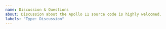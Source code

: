 ```yaml
---
name: Discussion & Questions
about: Discussion about the Apollo 11 source code is highly welcomed.
labels: "Type: Discussion"
---
```

